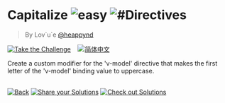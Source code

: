 <!--info-header-start--><h1>Capitalize <img src="https://img.shields.io/badge/-easy-7aad0c" alt="easy"/> <img src="https://img.shields.io/badge/-%23Directives-999" alt="#Directives"/></h1><blockquote><p>By Lov`u`e <a href="https://github.com/heappynd" target="_blank">@heappynd</a></p></blockquote><p><a href="https://sfc.vuejs.org/#eyJBcHAudnVlIjoiPHNjcmlwdCBzZXR1cD5cclxuPC9zY3JpcHQ+XHJcblxyXG48dGVtcGxhdGU+XHJcbiAgPGlucHV0IHR5cGU9XCJ0ZXh0XCIgdi1tb2RlbC5jYXBpdGFsaXplPVwiXCIgLz5cclxuPC90ZW1wbGF0ZT4ifQ==" target="_blank"><img src="https://img.shields.io/badge/-Take%20the%20Challenge-213547?logo=vue.js&logoColor=42b883" alt="Take the Challenge"/></a> &nbsp;&nbsp;&nbsp;<a href="./README.zh-CN.md" target="_blank"><img src="https://img.shields.io/badge/-%E7%AE%80%E4%BD%93%E4%B8%AD%E6%96%87-gray" alt="简体中文"/></a> </p><!--info-header-end-->

Create a custom modifier for the 'v-model' directive that makes the first letter of the 'v-model' binding value to uppercase.

<!--info-footer-start--><br><a href="../../README.md" target="_blank"><img src="https://img.shields.io/badge/-Back-grey" alt="Back"/></a> <a href="https://github.com/webfansplz/vuejs-challenges/issues/new?labels=answer,en&template=0-answer.md&title=305%20-%20Capitalize" target="_blank"><img src="https://img.shields.io/badge/-Share%20your%20Solutions-teal" alt="Share your Solutions"/></a> <a href="https://github.com/webfansplz/vuejs-challenges/issues?q=label%3A305+label%3Aanswer" target="_blank"><img src="https://img.shields.io/badge/-Check%20out%20Solutions-de5a77?logo=awesome-lists&logoColor=white" alt="Check out Solutions"/></a> <!--info-footer-end-->
